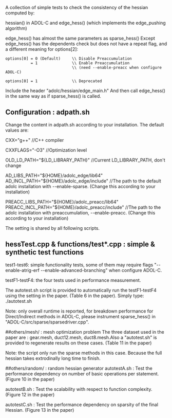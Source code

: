 A collection of simple tests to check the consistency of the hessian computed by:

hessian() in ADOL-C and edge_hess() (which implements the edge_pushing algorithm)

edge_hess() has almost the same parameters as sparse_hess()
Except edge_hess() has the dependents check but does not have a repeat flag, and a different meaning for options[2]:

    options[0] = 0 (Default)     \\ Disable Preaccumulation
               = 1               \\ Enable Preaccumulation 
                                 \\ (need --enable-preacc when configure ADOL-C)

    options[0] = 1               \\ Deprecated

Include the header "adolc/hessian/edge_main.h"
And then call edge_hess() in the same way as if sparse_hess() is called.
## Configuration : adpath.sh
Change the content in adpath.sh according to your installation. The default values are:

CXX="g++"  //C++ compiler

CXXFLAGS="-O3" //Optimization level

OLD_LD_PATH="${LD_LIBRARY_PATH}" //Current LD_LIBRARY_PATH, don't change

AD_LIBS_PATH="${HOME}/adolc_edge/lib64"
AD_INCL_PATH="${HOME}/adolc_edge/include" //The path to the default adolc installation with --enable-sparse. (Change this according to your installation)

PREACC_LIBS_PATH="${HOME}/adolc_preacc/lib64"
PREACC_INCL_PATH="${HOME}/adolc_preacc/include" //The path to the adolc installation with preaccumulation, --enable-preacc. (Change this according to your installation)

The setting is shared by all following scripts.

## hessTest.cpp & functions/test*.cpp : simple & synthetic test functions 

test1-test6: simple functionality tests, some of them may require flags "--enable-atrig-erf --enable-advanced-branching" when configure ADOL-C.

testF1-testF4: the four tests used in performance measurement.

The autotest.sh script is provided to automatically run the testF1-testF4 using the setting in the paper. (Table 6 in the paper). Simply type:
./autotest.sh

Note: only overall runtime is reported, for breakdown performance for Direct/Indirect methods in ADOL-C, please instrument sparse_hess() in "ADOL-C/src/sparse/sparsedriver.cpp".

##others/mesh/ : mesh optimization problem
The three dataset used in the paper are : gear.mesh, duct12.mesh, duct8.mesh.Also a "autotest.sh" is provided to regenerate results on these cases. (Table 11 in the paper)

Note: the script only run the sparse methods in this case. Because the full hessian takes extrodinally long time to finish. 

##others/random/ : random hessian generator
autotestA.sh : Test the performance dependency on number of basic operations per statement. (Figure 10 in the paper)

autotestB.sh : Test the scalability with respect to function complexity. (Figure 12 in the paper)

autotestC.sh : Test the performance dependency on sparsity of the final Hessian. (Figure 13 in the paper)
